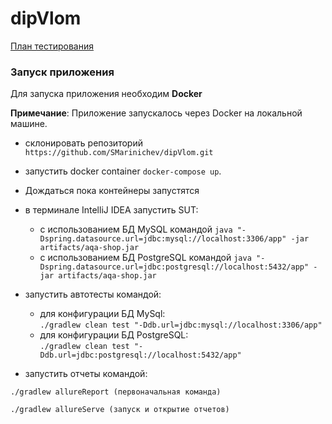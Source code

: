 # dipVlom
[План тестирования](https://github.com/SMarinichev/dipVlom/blob/2d29d519ab657bcbd72e748375a0eccf80119b5d/documents/plan.md)

### Запуск приложения

Для запуска приложения необходим **Docker**

**Примечание**: Приложение запускалось через Docker на локальной машине.

* склонировать репозиторий ```https://github.com/SMarinichev/dipVlom.git```
* запустить docker container ```docker-compose up```.
*   Дождаться пока контейнеры запустятся
* в терминале IntelliJ IDEA запустить SUT:
    - с использованием БД MySQL
      командой ```java "-Dspring.datasource.url=jdbc:mysql://localhost:3306/app" -jar artifacts/aqa-shop.jar```
    - с использованием БД PostgreSQL
      командой ```java "-Dspring.datasource.url=jdbc:postgresql://localhost:5432/app" -jar artifacts/aqa-shop.jar```
* запустить автотесты командой:
    - для конфигурации БД MySql:  
      ```./gradlew clean test "-Ddb.url=jdbc:mysql://localhost:3306/app" ```
    - для конфигурации БД PostgreSQL:  
      ```./gradlew clean test "-Ddb.url=jdbc:postgresql://localhost:5432/app" ```

* запустить отчеты командой:

```./gradlew allureReport (первоначальная команда)```

```./gradlew allureServe (запуск и открытие отчетов)```